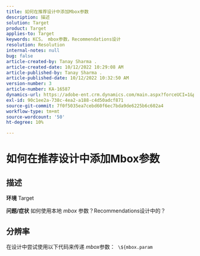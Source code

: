 ```yaml
---
title: 如何在推荐设计中添加Mbox参数
description: 描述
solution: Target
product: Target
applies-to: Target
keywords: KCS， mbox参数，Recommendations设计
resolution: Resolution
internal-notes: null
bug: false
article-created-by: Tanay Sharma .
article-created-date: 10/12/2022 10:29:08 AM
article-published-by: Tanay Sharma .
article-published-date: 10/12/2022 10:32:50 AM
version-number: 3
article-number: KA-16587
dynamics-url: https://adobe-ent.crm.dynamics.com/main.aspx?forceUCI=1&pagetype=entityrecord&etn=knowledgearticle&id=22da67b1-184a-ed11-bba2-0022480868ff
exl-id: 90c1ee2a-738c-4ea2-a188-c4d50adcf871
source-git-commit: 7f0f5035ea7cebd60f6ec7bda9de6225b6c602a4
workflow-type: tm+mt
source-wordcount: '50'
ht-degree: 10%

---
```


# 如何在推荐设计中添加Mbox参数

## 描述

<b>环境</b>
Target


<b>问题/症状</b>
如何使用本地 *mbox* 参数？Recommendations设计中的？


## 分辨率


在设计中尝试使用以下代码来传递 *mbox*&#x200B;参数：  `\${mbox.param`

